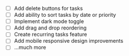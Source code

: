 - [ ] Add delete buttons for tasks
- [ ] Add ability to sort tasks by date or priority
- [ ] Implement dark mode toggle
- [ ] Add drag and drop reordering
- [ ] Create recurring tasks feature
- [ ] Add mobile responsive design improvements
- [ ] ...much more
